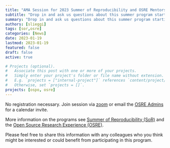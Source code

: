 ```yaml
---
title: "AMA Session for 2023 Summer of Reproducibility and OSRE Mentors"
subtitle: "Drop in and ask us questions about this summer program starting at 10:30am Pacific Time on January 26, 2023."
summary: "Drop in and ask us questions about this summer program starting at 10:30am Pacific Time on January 26, 2023. Take a look at info about these programs on this website or watch one of the earlier [videos](https://youtube.com/playlist?list=PLgEgostMUSe0uH-iqE3kUbsb-W_LRZaLv). We will give a brief overview of the program and discuss the benefits of being a Summer of Reproducibility mentor, a joint program with the NSF-funded [REPETO Project](https://voices.uchicago.edu/repeto/)."
authors: [slieggi]
tags: [sor,osre]
categories: [News]
date: 2023-01-19
lastmod: 2023-01-19
featured: false
draft: false
active: true

# Projects (optional).
#   Associate this post with one or more of your projects.
#   Simply enter your project's folder or file name without extension.
#   E.g. `projects = ["internal-project"]` references `content/project/deep-learning/index.md`.
#   Otherwise, set `projects = []`.
projects: [ospo, osre]
---
```


No registration necessary. Join session via [zoom](https://ucsc.zoom.us/j/95464664724?pwd=d1V1VzFsSnpnTnhhWWRqenJrRWF6dz09) or email the [OSRE Admins](mailto:ospo-info-group@ucsc.edu) for a calendar invite.
 
More information on the programs see [Summer of Reproducibility (SoR)](/sor) and the [Open Source Research Experience (OSRE)](/osre23). 
 
Please feel free to share this information with any colleagues who you think might be interested or could benefit from participating in this program.

